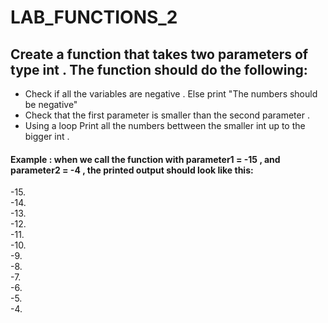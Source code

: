 # LAB_FUNCTIONS_2

## Create a function that takes two parameters of type int . The function should do the following:
- Check if all the variables are negative . Else print "The numbers should be negative"
- Check that the first parameter is smaller than the second parameter .
- Using a loop Print all the numbers bettween the smaller int up to the bigger int . 

#### Example : when we call the function with parameter1 =  -15 , and parameter2 = -4 , the printed output should look like this:
-15.   
-14.  
-13.  
-12.  
-11.  
-10.  
-9.  
-8.  
-7.  
-6.  
-5.  
-4.  
